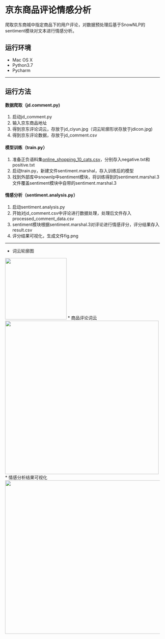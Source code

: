 # 京东商品评论情感分析
爬取京东商城中指定商品下的用户评论，对数据预处理后基于SnowNLP的sentiment模块对文本进行情感分析。
## 运行环境

* Mac OS X
* Python3.7
* Pycharm
---
## 运行方法
#### 数据爬取（jd.comment.py)
1. 启动jd_comment.py
2. 输入京东商品地址
3. 得到京东评论词云，存放于jd_ciyun.jpg（词云轮廓形状存放于jdicon.jpg)
4. 得到京东评论数据，存放于jd_comment.csv
#### 模型训练（train.py）
1. 准备正负语料集[online_shopping_10_cats.csv](https://link.zhihu.com/?target=https%3A//github.com/SophonPlus/ChineseNlpCorpus/raw/master/datasets/online_shopping_10_cats/online_shopping_10_cats.zip)，分别存入negative.txt和positive.txt
2. 启动train.py，新建文件sentiment.marshal，存入训练后的模型
3. 找到外部库中snownlp中sentiment模块，将训练得到的sentiment.marshal.3文件覆盖sentiment模块中自带的sentiment.marshal.3
#### 情感分析（sentiment.analysis.py）
1. 启动sentiment.analysis.py
2. 开始对jd_comment.csv中评论进行数据处理，处理后文件存入processed_comment_data.csv
3. sentiment模块根据sentiment.marshal.3对评论进行情感评分，评分结果存入result.csv
4. 评分结果可视化，生成文件fig.png
---
* 词云轮廓图
<img src="https://raw.githubusercontent.com/DA1YAYUAN/JD-comments-sentiment-analysis/main/jdicon.jpg" width=200 height=200/>
* 商品评论词云
<img src="https://raw.githubusercontent.com/DA1YAYUAN/JD-comments-sentiment-analysis/main/jd_ciyun.jpg" width=500 height=500/>
* 情感分析结果可视化
<img src="https://raw.githubusercontent.com/DA1YAYUAN/JD-comments-sentiment-analysis/main/fig.png" width=600 height=500/>
